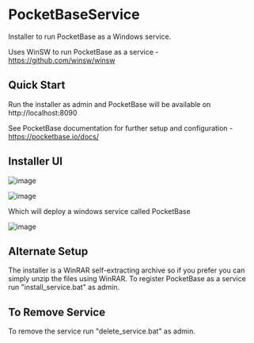 # PocketBaseService
Installer to run PocketBase as a Windows service.

Uses WinSW to run PocketBase as a service - https://github.com/winsw/winsw

## Quick Start

Run the installer as admin and PocketBase will be available on http://localhost:8090

See PocketBase documentation for further setup and configuration - https://pocketbase.io/docs/

## Installer UI

![image](https://github.com/ope-nz/PocketBaseService/assets/26259049/15b4031b-3600-46ce-a12e-45925111ffc3)

![image](https://github.com/ope-nz/PocketBaseService/assets/26259049/76a259e7-1e55-4148-af98-5000340b19c0)

Which will deploy a windows service called PocketBase

![image](https://github.com/ope-nz/PocketBaseService/assets/26259049/32f85358-e2de-48b6-81a8-45fdaa82971a)

## Alternate Setup

The installer is a WinRAR self-extracting archive so if you prefer you can simply unzip the files using WinRAR. To register PocketBase as a service run "install_service.bat" as admin.

## To Remove Service

To remove the service run "delete_service.bat" as admin.
